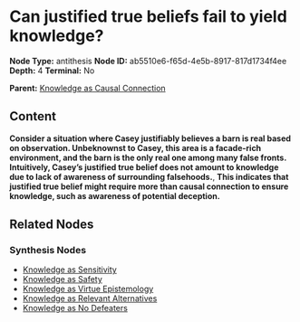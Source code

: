# Can justified true beliefs fail to yield knowledge?

**Node Type:** antithesis
**Node ID:** ab5510e6-f65d-4e5b-8917-817d1734f4ee
**Depth:** 4
**Terminal:** No

**Parent:** [Knowledge as Causal Connection](knowledge-as-causal-connection-synthesis-95a7cb5d-d335-445e-8fdc-5030b6ce7c51.md)

## Content

**Consider a situation where Casey justifiably believes a barn is real based on observation. Unbeknownst to Casey, this area is a facade-rich environment, and the barn is the only real one among many false fronts. Intuitively, Casey’s justified true belief does not amount to knowledge due to lack of awareness of surrounding falsehoods.**, **This indicates that justified true belief might require more than causal connection to ensure knowledge, such as awareness of potential deception.**

## Related Nodes

### Synthesis Nodes

- [Knowledge as Sensitivity](knowledge-as-sensitivity-synthesis-1dd94505-ce54-445b-8915-167668231989.md)
- [Knowledge as Safety](knowledge-as-safety-synthesis-8007a6aa-3e2b-403b-97d9-4be31a9dfee1.md)
- [Knowledge as Virtue Epistemology](knowledge-as-virtue-epistemology-synthesis-dbecfefb-a16f-4ac2-baed-b13525573bee.md)
- [Knowledge as Relevant Alternatives](knowledge-as-relevant-alternatives-synthesis-deea494e-8f98-4713-a83c-86a11e27075d.md)
- [Knowledge as No Defeaters](knowledge-as-no-defeaters-synthesis-3269c416-33d2-4b76-a1b4-2371beeafcab.md)
